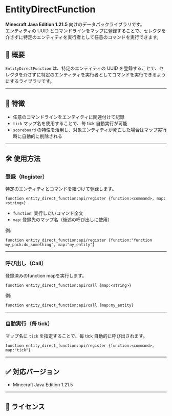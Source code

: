 # EntityDirectFunction

**Minecraft Java Edition 1.21.5** 向けのデータパックライブラリです。  
エンティティの UUID とコマンドラインをマップに登録することで、セレクタを介さずに特定のエンティティを実行者として任意のコマンドを実行できます。

## 📌 概要

`EntityDirectFunction` は、特定のエンティティの UUID を登録することで、セレクタを介さずに特定のエンティティを実行者としてコマンドを実行できるようにするライブラリです。

---

## 🚀 特徴

- 任意のコマンドラインをエンティティに関連付けて記録
- `tick` マップ名を使用することで、毎 tick 自動実行が可能
- `scoreboard` の特性を活用し、対象エンティティが死亡した場合はマップ実行時に自動的に削除される

---

## 🛠️ 使用方法

### 登録（Register）

特定のエンティティとコマンドを紐づけて登録します。

```mcfunction
function entity_direct_function:api/register {function:<command>, map:<string>}
```

- `function`: 実行したいコマンド全文
- `map`: 登録先のマップ名（後述の呼び出しに使用）

例:

```mcfunction
function entity_direct_function:api/register {function:"function my_pack:do_something", map:"my_entity"}
```

---

### 呼び出し（Call）

登録済みのfunction mapを実行します。

```mcfunction
function entity_direct_function:api/call {map:<string>}
```

例:

```mcfunction
function entity_direct_function:api/call {map:my_entity}
```

---

### 自動実行（毎 tick）

マップ名に `tick` を指定することで、毎 tick 自動的に呼び出されます。

```mcfunction
function entity_direct_function:api/register {function:<command>, map:"tick"}
```

---


## ✅ 対応バージョン

- Minecraft Java Edition 1.21.5

---

## 📄 ライセンス



